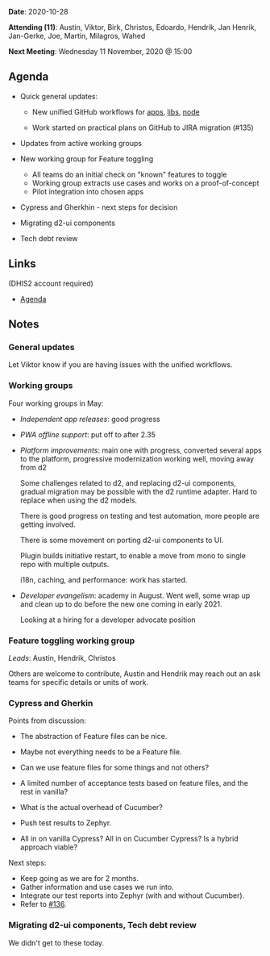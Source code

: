 **Date**: 2020-10-28

**Attending (11)**: Austin, Viktor, Birk, Christos, Edoardo, Hendrik,
Jan Henrik,  Jan-Gerke, Joe, Martin, Milagros, Wahed

**Next Meeting**: Wednesday 11 November, 2020 @ 15:00

## Agenda

-   Quick general updates:

    -   New unified GitHub workflows for [apps](https://github.com/dhis2/workflows/blob/master/ci/dhis2-verify-app.yml), [libs](https://github.com/dhis2/workflows/blob/master/ci/dhis2-verify-lib.yml), [node](https://github.com/dhis2/workflows/blob/master/ci/dhis2-verify-node.yml)

    -   Work started on practical plans on GitHub to JIRA migration (#135)

-   Updates from active working groups

-   New working group for Feature toggling

    -   All teams do an initial check on "known" features to toggle
    -   Working group extracts use cases and works on a proof-of-concept
    -   Pilot integration into chosen apps

-   Cypress and Gherkhin - next steps for decision

-   Migrating d2-ui components

-   Tech debt review

## Links

(DHIS2 account required)

*   [Agenda](https://github.com/dhis2/notes/issues/134)

## Notes

### General updates

Let Viktor know if you are having issues with the unified workflows.

### Working groups

Four working groups in May:

*   _Independent app releases_: good progress

*   _PWA offline support_: put off to after 2.35

*   _Platform improvements_: main one with progress, converted several apps to
    the platform, progressive modernization working well, moving away from d2

    Some challenges related to d2, and replacing d2-ui components, gradual
    migration may be possible with the d2 runtime adapter. Hard to replace when
    using the d2 models.

    There is good progress on testing and test automation, more people
    are getting involved.

    There is some movement on porting d2-ui components to UI.

    Plugin builds initiative restart, to enable a move from mono to
    single repo with multiple outputs.

    i18n, caching, and performance: work has started.

*   _Developer evangelism_: academy in August. Went well, some wrap up and clean
    up to do before the new one coming in early 2021.

    Looking at a hiring for a developer advocate position

### Feature toggling working group

_Leads_: Austin, Hendrik, Christos

Others are welcome to contribute, Austin and Hendrik may reach out an ask teams
for specific details or units of work.

### Cypress and Gherkin

Points from discussion:

-   The abstraction of Feature files can be nice.

-   Maybe not everything needs to be a Feature file.

-   Can we use feature files for some things and not others?

-   A limited number of acceptance tests based on feature files, and the rest in vanilla?

-   What is the actual overhead of Cucumber?

-   Push test results to Zephyr.

-   All in on vanilla Cypress? All in on Cucumber Cypress? Is a hybrid approach viable?

Next steps:

-   Keep going as we are for 2 months.
-   Gather information and use cases we run into.
-   Integrate our test reports into Zephyr (with and without Cucumber).
-   Refer to [#136](https://github.com/dhis2/notes/issues/136).
    
### Migrating d2-ui components, Tech debt review

We didn't get to these today.
